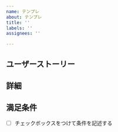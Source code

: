 ```yaml
---
name: テンプレ
about: テンプレ
title: ''
labels: ''
assignees: ''

---
```


## ユーザーストーリー

## 詳細

## 満足条件
- [ ] チェックボックスをつけて条件を記述する
